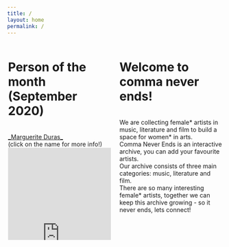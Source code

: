 ```yaml
---
title: /
layout: home
permalink: /
---
```


<html>
<div style="float: left; width: 240px; height: 460px; margin:2px; overflow: hidden;">
  
# Person of the month (September 2020)
<br/>
<a href="https://en.wikipedia.org/wiki/Marguerite_Duras?printable=yes" target="iframe_person">
_Marguerite Duras_
</a>
<br/>
(click on the name for more info!)
<iframe name="iframe_person" left="0px;" right="0px;" width="100%" height="440px;" frameborder="0" allowfullscreen src="https://lh3.googleusercontent.com/pw/ACtC-3fqQeH_Szupw-xfguVev5NKEYI9V3w_3elKJAYc1MxbhqT-uGzN36bDrxGufYiRbBaS-SEK3knIgXVViSmJ6zZQ5IOyCFELlAkb7Ye-XKdeQS9fhWZLBtXoGZEPFmFOWq3c_vzWsYGMOunfFAyD4Gw=w308-h434-no">
</iframe>

</div>

<div style="float: right; width: 240px; height: 460px; margin:2px;">
  
# Welcome to comma never ends!
<br/>
We are collecting female* artists in music, literature and film to build a space for women* in arts. <br/>
Comma Never Ends is an interactive archive, you can add your favourite artists. <br/>
Our archive consists of three main categories: music, literature and film. <br/>
There are so many interesting female* artists, together we can keep this archive growing - so it never ends, lets connect! <br/>
</div>

</html>
